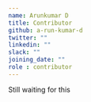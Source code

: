 ```yaml
---
name: Arunkumar D
title: Contributor
github: a-run-kumar-d
twitter: ""
linkedin: ""
slack: ""
joining_date: ""
role : contributor
---
```


Still waiting for this
